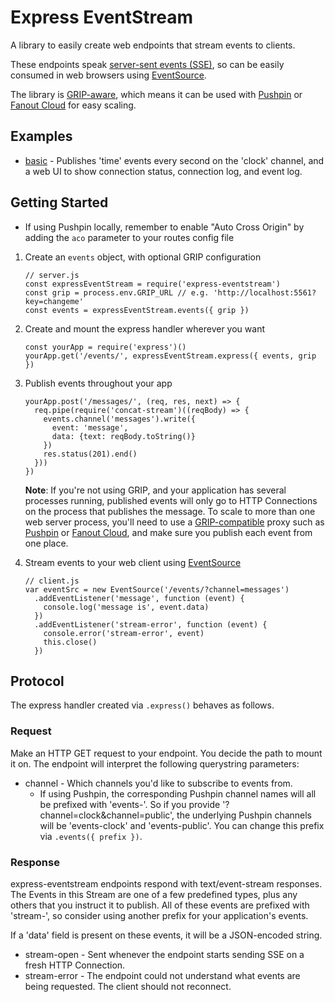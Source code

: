 # Express EventStream

A library to easily create web endpoints that stream events to clients.

These endpoints speak [server-sent events (SSE)](https://en.wikipedia.org/wiki/Server-sent_events), so can be easily consumed in web browsers using [EventSource](https://developer.mozilla.org/en-US/docs/Web/API/EventSource).

The library is [GRIP-aware](http://pushpin.org/docs/protocols/grip/), which means it can be used with [Pushpin](http://pushpin.org/) or [Fanout Cloud](https://fanout.io/cloud/) for easy scaling.

## Examples

* [basic](./examples/basic/) - Publishes 'time' events every second on the 'clock' channel, and a web UI to show connection status, connection log, and event log.

## Getting Started

* If using Pushpin locally, remember to enable "Auto Cross Origin" by adding the `aco` parameter to your routes config file

1. Create an `events` object, with optional GRIP configuration

    ```  
    // server.js
    const expressEventStream = require('express-eventstream')
    const grip = process.env.GRIP_URL // e.g. 'http://localhost:5561?key=changeme'
    const events = expressEventStream.events({ grip })
    ```

2. Create and mount the express handler wherever you want

    ```
    const yourApp = require('express')()
    yourApp.get('/events/', expressEventStream.express({ events, grip })
    ```

3. Publish events throughout your app

    ```
    yourApp.post('/messages/', (req, res, next) => {
      req.pipe(require('concat-stream')((reqBody) => {
        events.channel('messages').write({
          event: 'message',
          data: {text: reqBody.toString()}
        })
        res.status(201).end()
      }))
    })
    ```

    **Note**: If you're not using GRIP, and your application has several processes running, published events will only go to HTTP Connections on the process that publishes the message. To scale to more than one web server process, you'll need to use a [GRIP-compatible](http://pushpin.org/docs/protocols/grip/) proxy such as [Pushpin](http://pushpin.org/) or [Fanout Cloud](https://fanout.io/cloud/), and make sure you publish each event from one place.

4. Stream events to your web client using [EventSource](https://developer.mozilla.org/en-US/docs/Web/API/EventSource)

    ```
    // client.js
    var eventSrc = new EventSource('/events/?channel=messages')
      .addEventListener('message', function (event) {
        console.log('message is', event.data)
      })
      .addEventListener('stream-error', function (event) {
        console.error('stream-error', event)
        this.close()
      })
    ```

## Protocol

The express handler created via `.express()` behaves as follows.

### Request

Make an HTTP GET request to your endpoint. You decide the path to mount it on. The endpoint will interpret the following querystring parameters:

* channel - Which channels you'd like to subscribe to events from.
  * If using Pushpin, the corresponding Pushpin channel names will all be prefixed with 'events-'. So if you provide '?channel=clock&channel=public', the underlying Pushpin channels will be 'events-clock' and 'events-public'. You can change this prefix via `.events({ prefix })`.

### Response

express-eventstream endpoints respond with text/event-stream responses. The Events in this Stream are one of a few predefined types, plus any others that you instruct it to publish. All of these events are prefixed with 'stream-', so consider using another prefix for your application's events.

If a 'data' field is present on these events, it will be a JSON-encoded string.

* stream-open - Sent whenever the endpoint starts sending SSE on a fresh HTTP Connection.
* stream-error - The endpoint could not understand what events are being requested. The client should not reconnect.
